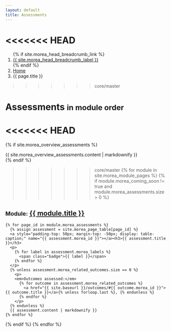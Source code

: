 ```yaml
---
layout: default
title: Assessments
---
```


<<<<<<< HEAD
=======
<div class="breadcrumb-bar">
  <div class="container">
    <ol class="breadcrumb">
      {% if site.morea_head_breadcrumb_link %}
      <li><a href="{{ site.morea_head_breadcrumb_link }}">{{ site.morea_head_breadcrumb_label }}</a></li>
      {% endif %}
      <li><a href="{{ site.baseurl }}/">Home</a></li>
      <li class="active">{{ page.title }}</li>
    </ol>
  </div>
</div>

>>>>>>> core/master
<div class="container">
  <h1>Assessments <small>in module order</small></h1>
</div>

<<<<<<< HEAD
=======
{% if site.morea_overview_assessments %}
<div class="container">
  {{ site.morea_overview_assessments.content | markdownify }}
</div>
{% endif %}

>>>>>>> core/master
{% for module in site.morea_module_pages %}
{% if module.morea_coming_soon != true and module.morea_assessments.size > 0 %}
<div class="{% cycle 'section-background-1', 'section-background-2' %}">
  <div class="container">
    <h2><small>Module:</small> <a href="{{ site.baseurl }}{{ module.module_page.url }}">{{ module.title }}</a></h2>

    {% for page_id in module.morea_assessments %}
      {% assign assessment = site.morea_page_table[page_id] %}
      <a style="padding-top: 50px; margin-top: -50px; display: table-caption;" name="{{ assessment.morea_id }}"></a><h3>{{ assessment.title }}</h3>
      <p>
        {% for label in assessment.morea_labels %}
          <span class="badge">{{ label }}</span>
        {% endfor %}
      </p>
      {% unless assessment.morea_related_outcomes.size == 0 %}
        <p>
        <em>Outcomes assessed:</em>
          {% for outcome in assessment.morea_related_outcomes %}
            <a href="{{ site.baseurl }}/outcomes/#{{ outcome.morea_id }}">{{ outcome.title }}</a>{% unless forloop.last %}, {% endunless %}
          {% endfor %}
        </p>
      {% endunless %}
      {{ assessment.content | markdownify }}
    {% endfor %}
  </div>
</div>
{% endif %}
{% endfor %}
